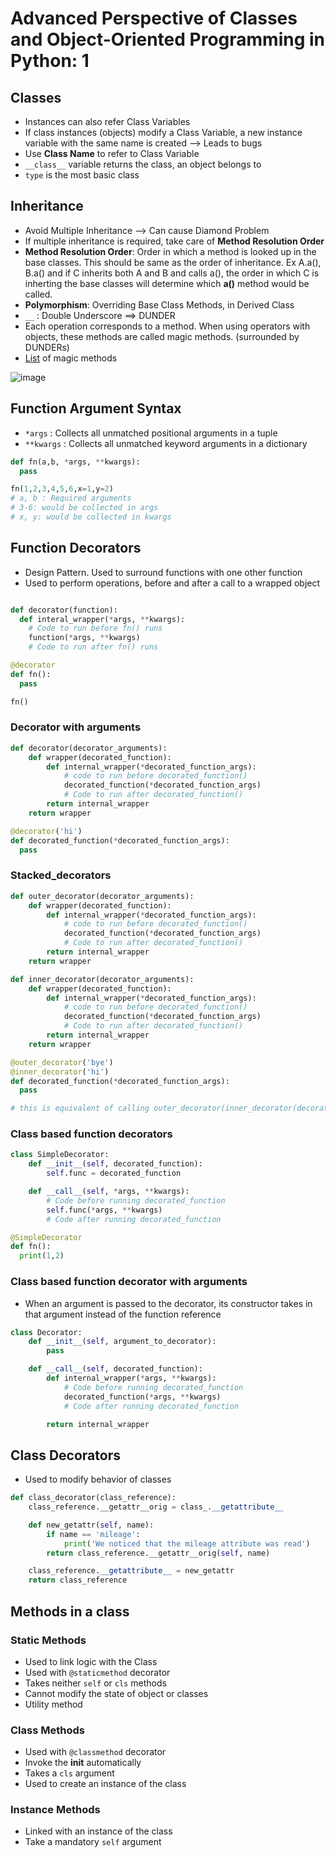 # Advanced Perspective of Classes and Object-Oriented Programming in Python: 1

## Classes

- Instances can also refer Class Variables
- If class instances (objects) modify a Class Variable, a new instance variable with the same name is created --> Leads to bugs
- Use **Class Name** to refer to Class Variable
- `__class__` variable returns the class, an object belongs to
- `type` is the most basic class

## Inheritance

- Avoid Multiple Inheritance --> Can cause Diamond Problem
- If multiple inheritance is required, take care of **Method Resolution Order**
- **Method Resolution Order**: Order in which a method is looked up in the base classes. This should be same as the order of inheritance. Ex A.a(), B.a() and if C inherits both A and B and calls a(), the order in which C is inherting the base classes will determine which **a()** method would be called.
- **Polymorphism**: Overriding Base Class Methods, in Derived Class
- `__` : Double Underscore ==> DUNDER
- Each operation corresponds to a method. When using operators with objects, these methods are called magic methods. (surrounded by DUNDERs)
- [List](https://docs.python.org/3/reference/datamodel.html#special-method-names) of magic methods

![image](https://user-images.githubusercontent.com/43227329/158736552-8906f9be-242d-456a-950f-7ce4b2c9adf7.png)

## Function Argument Syntax

- `*args` : Collects all unmatched positional arguments in a tuple
- `**kwargs` : Collects all unmatched keyword arguments in a dictionary

```py
def fn(a,b, *args, **kwargs):
  pass

fn(1,2,3,4,5,6,x=1,y=2)
# a, b : Required arguments
# 3-6: would be collected in args
# x, y: would be collected in kwargs
```

## Function Decorators

- Design Pattern. Used to surround functions with one other function
- Used to perform operations, before and after a call to a wrapped object


```py

def decorator(function):
  def interal_wrapper(*args, **kwargs):
    # Code to run before fn() runs
    function(*args, **kwargs)
    # Code to run after fn() runs

@decorator
def fn():
  pass

fn()
```

### Decorator with arguments

```py
def decorator(decorator_arguments):
    def wrapper(decorated_function):
        def internal_wrapper(*decorated_function_args):
            # code to run before decorated_function()
            decorated_function(*decorated_function_args)
            # Code to run after decorated_function()
        return internal_wrapper
    return wrapper

@decorator('hi')
def decorated_function(*decorated_function_args):
  pass
```

### Stacked_decorators

```py
def outer_decorator(decorator_arguments):
    def wrapper(decorated_function):
        def internal_wrapper(*decorated_function_args):
            # code to run before decorated_function()
            decorated_function(*decorated_function_args)
            # Code to run after decorated_function()
        return internal_wrapper
    return wrapper

def inner_decorator(decorator_arguments):
    def wrapper(decorated_function):
        def internal_wrapper(*decorated_function_args):
            # code to run before decorated_function()
            decorated_function(*decorated_function_args)
            # Code to run after decorated_function()
        return internal_wrapper
    return wrapper

@outer_decorator('bye')
@inner_decorator('hi')
def decorated_function(*decorated_function_args):
  pass

# this is equivalent of calling outer_decorator(inner_decorator(decorated_function))
```

### Class based function decorators

```py
class SimpleDecorator:
    def __init__(self, decorated_function):
        self.func = decorated_function

    def __call__(self, *args, **kwargs):
        # Code before running decorated_function
        self.func(*args, **kwargs)
        # Code after running decorated_function

@SimpleDecorator
def fn():
  print(1,2)
```

### Class based function decorator with arguments

- When an argument is passed to the decorator, its constructor takes in that argument instead of the function reference

```py
class Decorator:
    def __init__(self, argument_to_decorator):
        pass

    def __call__(self, decorated_function):
        def internal_wrapper(*args, **kwargs):
            # Code before running decorated_function
            decorated_function(*args, **kwargs)
            # Code after running decorated_function

        return internal_wrapper
```

## Class Decorators

- Used to modify behavior of classes

```py
def class_decorator(class_reference):
    class_reference.__getattr__orig = class_.__getattribute__

    def new_getattr(self, name):
        if name == 'mileage':
            print('We noticed that the mileage attribute was read')
        return class_reference.__getattr__orig(self, name)

    class_reference.__getattribute__ = new_getattr
    return class_reference

```

## Methods in a class

### Static Methods
- Used to link logic with the Class
- Used with `@staticmethod` decorator
- Takes neither `self` or `cls` methods
- Cannot modify the state of object or classes
- Utility method

### Class Methods

- Used with `@classmethod` decorator
- Invoke the **__init__** automatically
- Takes a `cls` argument
- Used to create an instance of the class

### Instance Methods

- Linked with an instance of the class 
- Take a mandatory `self` argument
